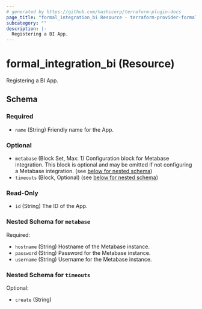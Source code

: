 ```yaml
---
# generated by https://github.com/hashicorp/terraform-plugin-docs
page_title: "formal_integration_bi Resource - terraform-provider-formal"
subcategory: ""
description: |-
  Registering a BI App.
---
```


# formal_integration_bi (Resource)

Registering a BI App.



<!-- schema generated by tfplugindocs -->
## Schema

### Required

- `name` (String) Friendly name for the App.

### Optional

- `metabase` (Block Set, Max: 1) Configuration block for Metabase integration. This block is optional and may be omitted if not configuring a Metabase integration. (see [below for nested schema](#nestedblock--metabase))
- `timeouts` (Block, Optional) (see [below for nested schema](#nestedblock--timeouts))

### Read-Only

- `id` (String) The ID of the App.

<a id="nestedblock--metabase"></a>
### Nested Schema for `metabase`

Required:

- `hostname` (String) Hostname of the Metabase instance.
- `password` (String) Password for the Metabase instance.
- `username` (String) Username for the Metabase instance.


<a id="nestedblock--timeouts"></a>
### Nested Schema for `timeouts`

Optional:

- `create` (String)


